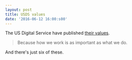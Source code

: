 ```yaml
---
layout: post
title: USDS values
date: '2016-06-12 16:00:s00'
---
```

The US Digital Service have published [their values](https://medium.com/@USDigitalService/our-values-1fc02b53598#.u6qgcdkrf).

> Because how we work is as important as what we do.

And there's just six of these.
